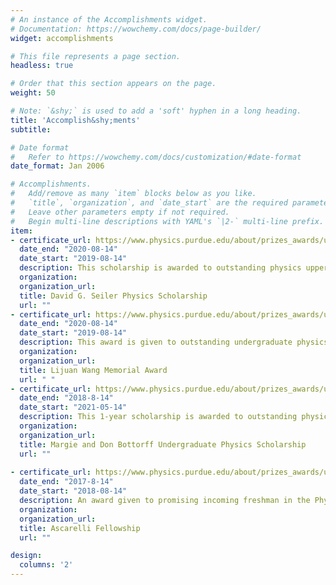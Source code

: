 ```yaml
---
# An instance of the Accomplishments widget.
# Documentation: https://wowchemy.com/docs/page-builder/
widget: accomplishments

# This file represents a page section.
headless: true

# Order that this section appears on the page.
weight: 50

# Note: `&shy;` is used to add a 'soft' hyphen in a long heading.
title: 'Accomplish&shy;ments'
subtitle:

# Date format
#   Refer to https://wowchemy.com/docs/customization/#date-format
date_format: Jan 2006

# Accomplishments.
#   Add/remove as many `item` blocks below as you like.
#   `title`, `organization`, and `date_start` are the required parameters.
#   Leave other parameters empty if not required.
#   Begin multi-line descriptions with YAML's `|2-` multi-line prefix.
item:
- certificate_url: https://www.physics.purdue.edu/about/prizes_awards/undergraduate_awards.html
  date_end: "2020-08-14"
  date_start: "2019-08-14"
  description: This scholarship is awarded to outstanding physics upperclassmen who participate in Women in Science Programs at Purdue University.
  organization: 
  organization_url: 
  title: David G. Seiler Physics Scholarship
  url: ""
- certificate_url: https://www.physics.purdue.edu/about/prizes_awards/undergraduate_awards.html
  date_end: "2020-08-14"
  date_start: "2019-08-14"
  description: This award is given to outstanding undergraduate physics majors that promote gender diversity throughout the Physics and Astronomy Department at Purdue University through participation in Women in Physics.
  organization: 
  organization_url: 
  title: Lijuan Wang Memorial Award
  url: " "
- certificate_url: https://www.physics.purdue.edu/about/prizes_awards/undergraduate_awards.html
  date_end: "2018-8-14"
  date_start: "2021-05-14"
  description: This 1-year scholarship is awarded to outstanding physics upperclassmen at Purdue. I am a two time recipient of this award.
  organization: 
  organization_url: 
  title: Margie and Don Bottorff Undergraduate Physics Scholarship
  url: ""
  
- certificate_url: https://www.physics.purdue.edu/about/prizes_awards/undergraduate_awards.html
  date_end: "2017-8-14"
  date_start: "2018-08-14"
  description: An award given to promising incoming freshman in the Physics Department at Purdue University that allows a small group of students to begin research during their first year at Purdue.
  organization: 
  organization_url: 
  title: Ascarelli Fellowship
  url: ""

design:
  columns: '2' 
---
```

